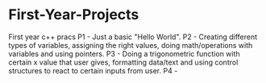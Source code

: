 # First-Year-Projects
First year c++ pracs
P1 - Just a basic "Hello World".
P2 - Creating different types of variables, assigning the right values, doing math/operations with variables and using pointers.
P3 - Doing a trigonometric function with certain x value that user gives, formatting data/text and using control structures to react to certain inputs from user.
P4 - 
